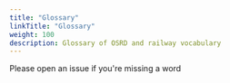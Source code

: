 ```yaml
---
title: "Glossary"
linkTitle: "Glossary"
weight: 100
description: Glossary of OSRD and railway vocabulary
---
```


Please open an issue if you're missing a word